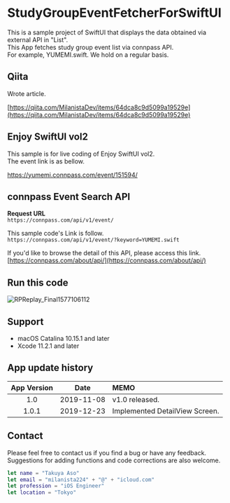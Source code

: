 # StudyGroupEventFetcherForSwiftUI

This is a sample project of SwiftUI that displays the data obtained via external API in "List".  
This App fetches study group event list via connpass API.  
For example, YUMEMI.swift. We hold on a regular basis.

## Qiita

Wrote article.

[https://qiita.com/MilanistaDev/items/64dca8c9d5099a19529e](https://qiita.com/MilanistaDev/items/64dca8c9d5099a19529e)

## Enjoy SwiftUI vol2

This sample is for live coding of Enjoy SwiftUI vol2.  
The event link is as bellow.

https://yumemi.connpass.com/event/151594/

## connpass Event Search API

**Request URL**  
`https://connpass.com/api/v1/event/`

This sample code's Link is follow.  
`https://connpass.com/api/v1/event/?keyword=YUMEMI.swift`

If you'd like to browse the detail of this API, please access this link.  
[https://connpass.com/about/api/](https://connpass.com/about/api/)

## Run this code
![RPReplay_Final1577106112](https://user-images.githubusercontent.com/8732417/71359508-f9f0fe80-25cf-11ea-8d64-84f4a79a2892.gif)


## Support
* macOS Catalina 10.15.1 and later
* Xcode 11.2.1 and later

## App update history

|App Version|Date|MEMO|
|:--:|:--:|:--|
|1.0|2019-11-08|v1.0 released.|
|1.0.1|2019-12-23|Implemented DetailView Screen.|

## Contact

Please feel free to contact us if you find a bug or have any feedback.  
Suggestions for adding functions and code corrections are also welcome.

```swift
let name = "Takuya Aso" 
let email = "milanista224" + "@" + "icloud.com"
let profession = "iOS Engineer"
let location = "Tokyo"
```

